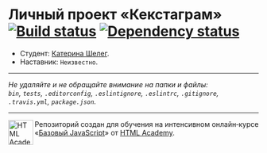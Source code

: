 # Личный проект «Кекстаграм» [![Build status][travis-image]][travis-url] [![Dependency status][dependency-image]][dependency-url]

* Студент: [Катерина Шелег](https://up.htmlacademy.ru/javascript/7/user/43436).
* Наставник: `Неизвестно`.

---

_Не удаляйте и не обращайте внимание на папки и файлы:_<br>
_`bin`, `tests`, `.editorconfig`, `.eslintignore`, `.eslintrc`, `.gitignore`, `.travis.yml`, `package.json`._

---

<a href="https://htmlacademy.ru/intensive/javascript"><img align="left" width="50" height="50" title="HTML Academy" src="https://up.htmlacademy.ru/static/img/intensive/javascript/logo-for-github.svg"></a>

Репозиторий создан для обучения на интенсивном онлайн‑курсе «[Базовый JavaScript](https://htmlacademy.ru/intensive/javascript)» от [HTML Academy](https://htmlacademy.ru).

[travis-image]: https://travis-ci.org/htmlacademy-javascript/43436-kekstagram.svg?branch=master
[travis-url]: https://travis-ci.org/htmlacademy-javascript/43436-kekstagram
[dependency-image]: https://david-dm.org/htmlacademy-javascript/43436-kekstagram.svg?style=flat-square
[dependency-url]: https://david-dm.org/htmlacademy-javascript/43436-kekstagram
